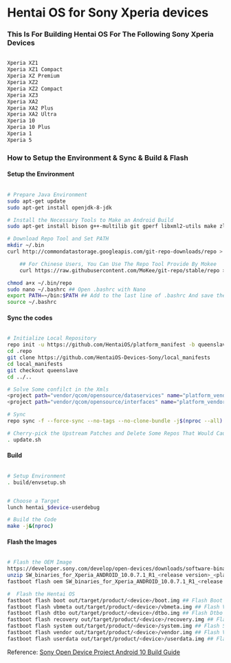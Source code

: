 # Hentai OS for Sony Xperia devices

### This Is For Building Hentai OS For The Following Sony Xperia Devices

```bash

Xperia XZ1
Xperia XZ1 Compact
Xperia XZ Premium
Xperia XZ2
Xperia XZ2 Compact
Xperia XZ3
Xperia XA2
Xperia XA2 Plus
Xperia XA2 Ultra
Xperia 10
Xperia 10 Plus
Xperia 1
Xperia 5

```

### How to Setup the Environment & Sync & Build & Flash

#### Setup the Environment

````bash

# Prepare Java Environment
sudo apt-get update
sudo apt-get install openjdk-8-jdk

# Install the Necessary Tools to Make an Android Build
sudo apt-get install bison g++-multilib git gperf libxml2-utils make zlib1g-dev zip liblz4-tool libncurses5 libssl-dev bc flex

# Download Repo Tool and Set PATH
mkdir ~/.bin
curl http://commondatastorage.googleapis.com/git-repo-downloads/repo > ~/.bin/repo

    ## For Chinese Users, You Can Use The Repo Tool Provide By Mokee
    curl https://raw.githubusercontent.com/MoKee/git-repo/stable/repo > ~/.bin/repo

chmod a+x ~/.bin/repo
sudo nano ~/.bashrc ## Open .bashrc with Nano
export PATH=~/bin:$PATH ## Add to the last line of .bashrc And save the file
source ~/.bashrc

````

#### Sync the codes

```bash

# Initialize Local Repository
repo init -u https://github.com/HentaiOS/platform_manifest -b queenslave
cd .repo
git clone https://github.com/HentaiOS-Devices-Sony/local_manifests
cd local_manifests
git checkout queenslave
cd ../..

# Solve Some confilct in the Xmls
<project path="vendor/qcom/opensource/dataservices" name="platform_vendor_qcom_opensource_dataservices" groups="vendor" remote="github/hentaiOS" /> ## Delete This Line in .repo/manifests/snippets/hentai.xml
<project path="vendor/qcom/opensource/interfaces" name="platform_vendor_qcom_opensource_interfaces" groups="vendor" remote="github/hentaiOS" /> ## Delete This Line in .repo/manifests/snippets/hentai.xml

# Sync
repo sync -f --force-sync --no-tags --no-clone-bundle -j$(nproc --all)

# Cherry-pick the Upstream Patches and Delete Some Repos That Would Cause Build Conflict
. update.sh

```

#### Build

````bash

# Setup Environment
. build/envsetup.sh


# Choose a Target
lunch hentai_$device-userdebug

# Build the Code
make -j&(nproc)

````

#### Flash the Images

````bash

# Flash the OEM Image
https://developer.sony.com/develop/open-devices/downloads/software-binaries ## Download the OEM Image for Your Device Here
unzip SW_binaries_for_Xperia_ANDROID_10.0.7.1_R1_<release version>_<platform>.zip ## Unzip the OEM Image
fastboot flash oem SW_binaries_for_Xperia_ANDROID_10.0.7.1_R1_<release version>_<platform>.img ## Flash the Image

#  Flash the Hentai OS
fastboot flash boot out/target/product/<device>/boot.img ## Flash Boot
fastboot flash vbmeta out/target/product/<device>/vbmeta.img ## Flash Vbmeta
fastboot flash dtbo out/target/product/<device>/dtbo.img ## Flash Dtbo
fastboot flash recovery out/target/product/<device>/recovery.img ## Flash Recovery
fastboot flash system out/target/product/<device>/system.img ## Flash System
fastboot flash vendor out/target/product/<device>/vendor.img ## Flash Vendor
fastboot flash userdata out/target/product/<device>/userdata.img ## Flash Userdata

````


Reference: <a href="https://developer.sony.com/develop/open-devices/guides/aosp-build-instructions/build-aosp-android-android-10-0-0">Sony Open Device Project Android 10 Build Guide</a>

